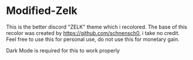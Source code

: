 # Modified-Zelk
This is the better discord "ZELK" theme which i recolored.
The base of this recolor was created by https://github.com/schnensch0, i take no credit.
Feel free to use this for personal use, do not use this for monetary gain.

Dark Mode is required for this to work properly
